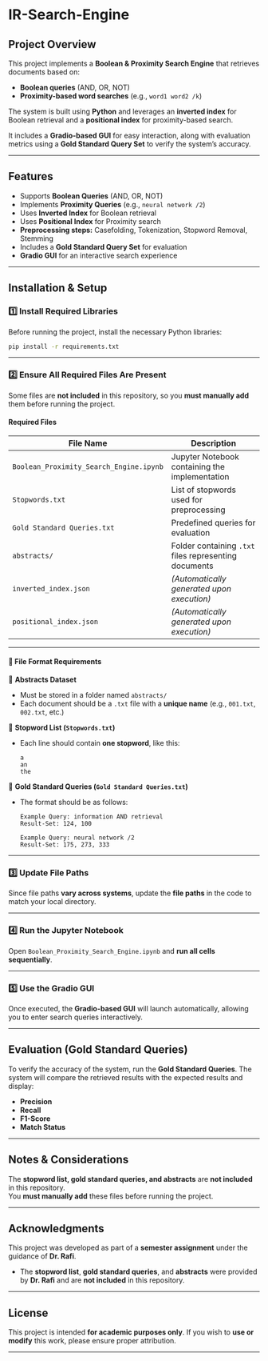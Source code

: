 # **IR-Search-Engine**  

## Project Overview  
This project implements a **Boolean & Proximity Search Engine** that retrieves documents based on:  
- **Boolean queries** (AND, OR, NOT)  
- **Proximity-based word searches** (e.g., `word1 word2 /k`)  

The system is built using **Python** and leverages an **inverted index** for Boolean retrieval and a **positional index** for proximity-based search.  

It includes a **Gradio-based GUI** for easy interaction, along with evaluation metrics using a **Gold Standard Query Set** to verify the system’s accuracy.  

---

## Features  
-  Supports **Boolean Queries** (AND, OR, NOT)  
-  Implements **Proximity Queries** (e.g., `neural network /2`)  
-  Uses **Inverted Index** for Boolean retrieval  
-  Uses **Positional Index** for Proximity search  
-  **Preprocessing steps:** Casefolding, Tokenization, Stopword Removal, Stemming  
-  Includes a **Gold Standard Query Set** for evaluation  
-  **Gradio GUI** for an interactive search experience  

---

##  Installation & Setup  

### **1️⃣ Install Required Libraries**  
Before running the project, install the necessary Python libraries:  

```bash
pip install -r requirements.txt
```

---

### **2️⃣ Ensure All Required Files Are Present**  
Some files are **not included** in this repository, so you **must manually add** them before running the project.  

#### **Required Files**  

| File Name                         | Description |
|-----------------------------------|-------------|
| `Boolean_Proximity_Search_Engine.ipynb` | Jupyter Notebook containing the implementation |
| `Stopwords.txt` | List of stopwords used for preprocessing |
| `Gold Standard Queries.txt` | Predefined queries for evaluation |
| `abstracts/` | Folder containing `.txt` files representing documents |
| `inverted_index.json` | *(Automatically generated upon execution)* |
| `positional_index.json` | *(Automatically generated upon execution)* |

---

#### **📂 File Format Requirements**  

📌 **Abstracts Dataset**  
- Must be stored in a folder named `abstracts/`  
- Each document should be a `.txt` file with a **unique name** (e.g., `001.txt`, `002.txt`, etc.)  

📌 **Stopword List (`Stopwords.txt`)**  
- Each line should contain **one stopword**, like this:  
  ```
  a  
  an  
  the  
  ```

📌 **Gold Standard Queries (`Gold Standard Queries.txt`)**  
- The format should be as follows:  
  ```
  Example Query: information AND retrieval  
  Result-Set: 124, 100  

  Example Query: neural network /2  
  Result-Set: 175, 273, 333
  ```

---

### **3️⃣ Update File Paths**  
Since file paths **vary across systems**, update the **file paths** in the code to match your local directory.  

---

### **4️⃣ Run the Jupyter Notebook**  
Open `Boolean_Proximity_Search_Engine.ipynb` and **run all cells sequentially**.  

---

### **5️⃣ Use the Gradio GUI**  
Once executed, the **Gradio-based GUI** will launch automatically, allowing you to enter search queries interactively.  

---

## Evaluation (Gold Standard Queries)  
To verify the accuracy of the system, run the **Gold Standard Queries**. The system will compare the retrieved results with the expected results and display:

-  **Precision**  
-  **Recall**  
-  **F1-Score**  
-  **Match Status** 

---

## Notes & Considerations  
The **stopword list, gold standard queries, and abstracts** are **not included** in this repository.  
You **must manually add** these files before running the project.  

---

## Acknowledgments  
This project was developed as part of a **semester assignment** under the guidance of **Dr. Rafi**.  

- The **stopword list**, **gold standard queries**, and **abstracts** were provided by **Dr. Rafi** and are **not included** in this repository.  

---

## License  
This project is intended **for academic purposes only**. If you wish to **use or modify** this work, please ensure proper attribution.  

---
